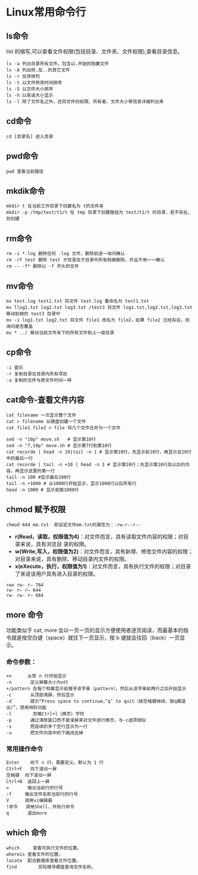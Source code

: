 # Linux常用命令行

## ls命令
   list 的缩写,可以查看文件权限(包括目录、文件夹、文件权限),查看目录信息。

```shell
ls -a 列出目录所有文件，包含以.开始的隐藏文件
ls -A 列出除.及..的其它文件
ls -r 反序排列
ls -t 以文件修改时间排序
ls -S 以文件大小排序
ls -h 以易读大小显示
ls -l 除了文件名之外，还将文件的权限、所有者、文件大小等信息详细列出来
```

## cd命令

```shell
cd [目录名] 进入目录
```

## pwd命令

```shell
pwd 查看当前路径
```

## mkdik命令

```shell
mkdir t 在当前工作目录下创建名为 t的文件夹
mkdir -p /tmp/test/t1/t 在 tmp 目录下创建路径为 test/t1/t 的目录，若不存在，则创建
```

## rm命令

```shell
rm -i *.log 删除任何 .log 文件，删除前逐一询问确认
rm -rf test 删除 test 子目录及子目录中所有档案删除，并且不用一一确认
rm -- -f* 删除以 -f 开头的文件
```

## mv命令

 ```shell
mv test.log test1.txt 将文件 test.log 重命名为 test1.txt
mv llog1.txt log2.txt log3.txt /test3 将文件 log1.txt,log2.txt,log3.txt 移动到根的 test3 目录中
mv -i log1.txt log2.txt 将文件 file1 改名为 file2，如果 file2 已经存在，则询问是否覆盖
mv * ../ 移动当前文件夹下的所有文件到上一级目录
```

## cp命令
```shell
-i 提示
-r 复制目录及目录内所有项目
-a 复制的文件与原文件时间一样
```

## cat命令-查看文件内容
```shell
cat filename 一次显示整个文件
cat > filename 从键盘创建一个文件
cat file1 file2 > file 将几个文件合并为一个文件
```

```shell
sed -n "10p" move.sh   # 显示第10行
sed -n "7,10p" move.sh # 显示第7行到第10行
cat recorde | head -n 10|tail -n 1 # 显示第10行，先显示前10行，再显示这10行中的最后一行
cat recorde | tail -n +10 | head -n 1 # 显示第10行；先显示第10行及以后的内容，再显示这里的第一行
tail -n 100 #显示最后100行
tail -n +1000 # 从1000行开始显示，显示1000行以后所有行
head -n 1000 # 显示前面1000行
```

## chmod 赋予权限

```shell
chmod 644 mm.txt  即设定文件mm.txt的属性为：-rw-r--r--
```

* **r(Read，读取，权限值为4)**：对文件而言，具有读取文件内容的权限；对目录来说，具有浏览目 录的权限。 
* **w(Write,写入，权限值为2)**：对文件而言，具有新增、修改文件内容的权限；对目录来说，具有删除、移动目录内文件的权限。 
* **x(eXecute，执行，权限值为1)**：对文件而言，具有执行文件的权限；对目录了来说该用户具有进入目录的权限。

```shell
rwx rw- r– 764
rw- r– r– 644
rw- rw- r– 664
```


## more 命令
   功能类似于 cat, more 会以一页一页的显示方便使用者逐页阅读，而最基本的指令就是按空白键（space）就往下一页显示，按 b 键就会往回（back）一页显示。
### 命令参数：
```shell
+n      从笫 n 行开始显示
-n       定义屏幕大小为n行
+/pattern 在每个档案显示前搜寻该字串（pattern），然后从该字串前两行之后开始显示 
-c       从顶部清屏，然后显示
-d       提示“Press space to continue，’q’ to quit（按空格键继续，按q键退出）”，禁用响铃功能
-l        忽略Ctrl+l（换页）字符
-p       通过清除窗口而不是滚屏来对文件进行换页，与-c选项相似
-s       把连续的多个空行显示为一行
-u       把文件内容中的下画线去掉
```
### 常用操作命令
```shell
Enter    向下 n 行，需要定义。默认为 1 行
Ctrl+F   向下滚动一屏
空格键  向下滚动一屏
Ctrl+B  返回上一屏
=       输出当前行的行号
:f     输出文件名和当前行的行号
V      调用vi编辑器
!命令   调用Shell，并执行命令
q       退出more
```
## which 命令
```shell
which     查看可执行文件的位置。
whereis 查看文件的位置。
locate  配合数据库查看文件位置。
find        实际搜寻硬盘查询文件名称。
```



